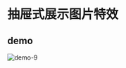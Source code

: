 # 抽屉式展示图片特效

## demo

![demo-9](https://github.com/vxhly/web-demo/blob/master/demo-9/images/demo-9.png)
